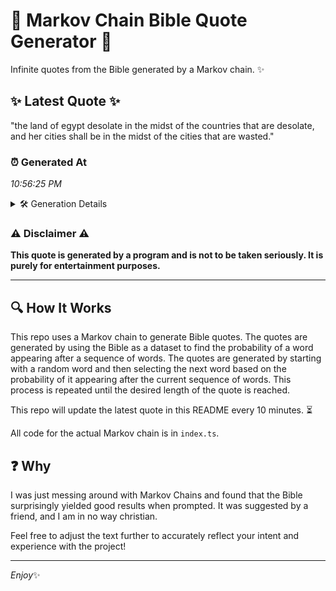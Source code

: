 # 📖 Markov Chain Bible Quote Generator 📖

Infinite quotes from the Bible generated by a Markov chain. ✨

## ✨ Latest Quote ✨
"the land of egypt desolate in the midst of the countries that are desolate, and her cities shall be in the midst of the cities that are wasted."

### ⏰ Generated At
*10:56:25 PM*

<details>
    <summary>🛠️ Generation Details</summary>
    <p>
        <strong>🌱 Seed:</strong> the<br>
        <strong>🔄 Iterations:</strong> 27<br>
        <strong>📜 Context History:</strong><br>[ the ]: land<br>[ the, land ]: of<br>[ the, land, of ]: egypt<br>[ the, land, of, egypt ]: desolate<br>[ the, land, of, egypt, desolate ]: in<br>[ the, land, of, egypt, desolate, in ]: the<br>[ land, of, egypt, desolate, in, the ]: midst<br>[ of, egypt, desolate, in, the, midst ]: of<br>[ egypt, desolate, in, the, midst, of ]: the<br>[ desolate, in, the, midst, of, the ]: countries<br>[ in, the, midst, of, the, countries ]: that<br>[ the, midst, of, the, countries, that ]: are<br>[ midst, of, the, countries, that, are ]: desolate,<br>[ of, the, countries, that, are, desolate, ]: and<br>[ the, countries, that, are, desolate,, and ]: her<br>[ countries, that, are, desolate,, and, her ]: cities<br>[ that, are, desolate,, and, her, cities ]: shall<br>[ are, desolate,, and, her, cities, shall ]: be<br>[ desolate,, and, her, cities, shall, be ]: in<br>[ and, her, cities, shall, be, in ]: the<br>[ her, cities, shall, be, in, the ]: midst<br>[ cities, shall, be, in, the, midst ]: of<br>[ shall, be, in, the, midst, of ]: the<br>[ be, in, the, midst, of, the ]: cities<br>[ in, the, midst, of, the, cities ]: that<br>[ the, midst, of, the, cities, that ]: are<br>[ midst, of, the, cities, that, are ]: wasted.<br>
    </p>
</details>

### ⚠️ Disclaimer ⚠️
**This quote is generated by a program and is not to be taken seriously. It is purely for entertainment purposes.**

---

## 🔍 How It Works

This repo uses a Markov chain to generate Bible quotes. The quotes are generated by using the Bible as a dataset to find the probability of a word appearing after a sequence of words. The quotes are generated by starting with a random word and then selecting the next word based on the probability of it appearing after the current sequence of words. This process is repeated until the desired length of the quote is reached.

This repo will update the latest quote in this README every 10 minutes. ⏳

All code for the actual Markov chain is in `index.ts`.

## ❓ Why

I was just messing around with Markov Chains and found that the Bible surprisingly yielded good results when prompted. 
It was suggested by a friend, and I am in no way christian.

Feel free to adjust the text further to accurately reflect your intent and experience with the project!

---

*Enjoy*✨
